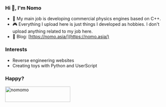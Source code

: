 ### Hi 👋, I'm Nomo

- 🔭 My main job is developing commercial physics engines based on C++.
- 🎮 Everything I upload here is just things I developed as hobbies. I don't upload anything related to my job here.
- 📝 Blog: [https://nomo.asia/](https://nomo.asia/)

### Interests

- Reverse engineering websites
- Creating toys with Python and UserScript

### Happy?

<a href="https://www.buymeacoffee.com/nomomo"> <img align="left" src="https://cdn.buymeacoffee.com/buttons/v2/default-yellow.png" height="50" width="210" alt="nomomo" /></a>
